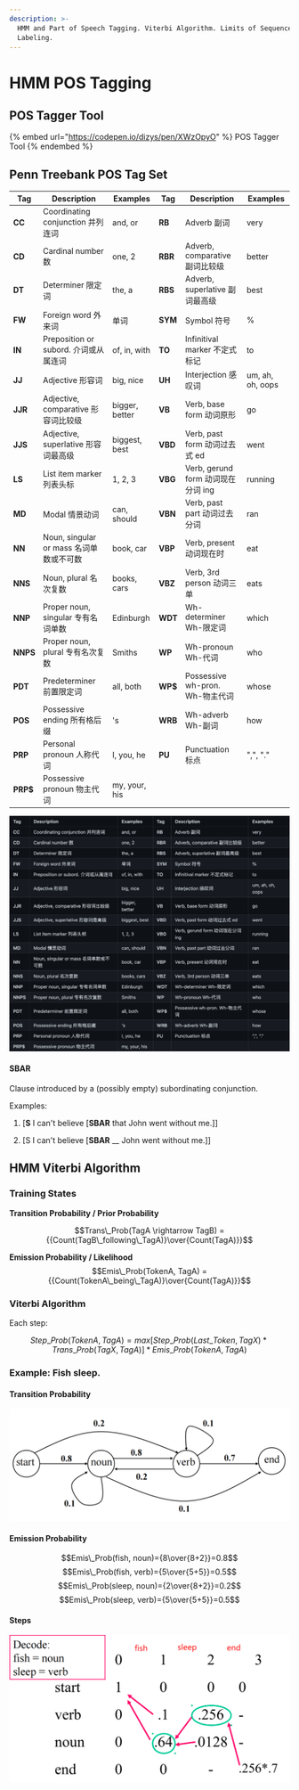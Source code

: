 ```yaml
---
description: >-
  HMM and Part of Speech Tagging. Viterbi Algorithm. Limits of Sequence
  Labeling.
---
```


# HMM POS Tagging

## POS Tagger Tool

{% embed url="https://codepen.io/dizys/pen/XWzOpyO" %} POS Tagger Tool
{% endembed %}

## Penn Treebank POS Tag Set

| Tag      | Description                             | Examples       | Tag     | Description                        | Examples         |
| -------- | --------------------------------------- | -------------- | ------- | ---------------------------------- | ---------------- |
| **CC**   | Coordinating conjunction 并列连词       | and, or        | **RB**  | Adverb 副词                        | very             |
| **CD**   | Cardinal number 数                      | one, 2         | **RBR** | Adverb, comparative 副词比较级     | better           |
| **DT**   | Determiner 限定词                       | the, a         | **RBS** | Adverb, superlative 副词最高级     | best             |
| **FW**   | Foreign word 外来词                     | 单词           | **SYM** | Symbol 符号                        | %                |
| **IN**   | Preposition or subord. 介词或从属连词   | of, in, with   | **TO**  | Infinitival marker 不定式标记      | to               |
| **JJ**   | Adjective 形容词                        | big, nice      | **UH**  | Interjection 感叹词                | um, ah, oh, oops |
| **JJR**  | Adjective, comparative 形容词比较级     | bigger, better | **VB**  | Verb, base form 动词原形           | go               |
| **JJS**  | Adjective, superlative 形容词最高级     | biggest, best  | **VBD** | Verb, past form 动词过去式 ed      | went             |
| **LS**   | List item marker 列表头标               | 1, 2, 3        | **VBG** | Verb, gerund form 动词现在分词 ing | running          |
| **MD**   | Modal 情景动词                          | can, should    | **VBN** | Verb, past part 动词过去分词       | ran              |
| **NN**   | Noun, singular or mass 名词单数或不可数 | book, car      | **VBP** | Verb, present 动词现在时           | eat              |
| **NNS**  | Noun, plural 名次复数                   | books, cars    | **VBZ** | Verb, 3rd person 动词三单          | eats             |
| **NNP**  | Proper noun, singular 专有名词单数      | Edinburgh      | **WDT** | Wh-determiner Wh-限定词            | which            |
| **NNPS** | Proper noun, plural 专有名次复数        | Smiths         | **WP**  | Wh-pronoun Wh-代词                 | who              |
| **PDT**  | Predeterminer 前置限定词                | all, both      | **WP$** | Possessive wh-pron. Wh-物主代词    | whose            |
| **POS**  | Possessive ending 所有格后缀            | 's             | **WRB** | Wh-adverb Wh-副词                  | how              |
| **PRP**  | Personal pronoun 人称代词               | I, you, he     | **PU**  | Punctuation 标点                   | ",", "."         |
| **PRP$** | Possessive pronoun 物主代词             | my, your, his  |

![Penn Treebank POS Tags](.gitbook/assets/penn-treebank-tags.png)

#### SBAR

Clause introduced by a (possibly empty) subordinating conjunction.

Examples:

1. [**S** I can't believe [**SBAR** that John went without me.]]

2. [S I can't believe [**SBAR** __ John went without me.]]

## HMM Viterbi Algorithm

### Training States

**Transition Probability / Prior Probability**

$$Trans\_Prob(TagA \rightarrow TagB) = {{Count(TagB\_following\_TagA)}\over{Count(TagA)}}$$

**Emission Probability / Likelihood**
$$Emis\_Prob(TokenA, TagA) = {{Count(TokenA\_being\_TagA)}\over{Count(TagA)}}$$

### Viterbi Algorithm

Each step:

$$Step\_Prob(TokenA, TagA) = max[Step\_Prob(Last\_Token, TagX) * Trans\_Prob(TagX, TagA)] * Emis\_Prob(TokenA, TagA)$$

### Example: Fish sleep.

#### Transition Probability

![Transition Probability for "Fish sleep."](.gitbook/assets/hmm-viterbi-example-trans-probs.png)

#### Emission Probability

$$Emis\_Prob(fish, noun)={8\over{8+2}}=0.8$$
$$Emis\_Prob(fish, verb)={5\over{5+5}}=0.5$$
$$Emis\_Prob(sleep, noun)={2\over{8+2}}=0.2$$
$$Emis\_Prob(sleep, verb)={5\over{5+5}}=0.5$$

#### Steps

![Steps result for "Fish sleep."](.gitbook/assets/hmm-viterbi-example-steps.png)
